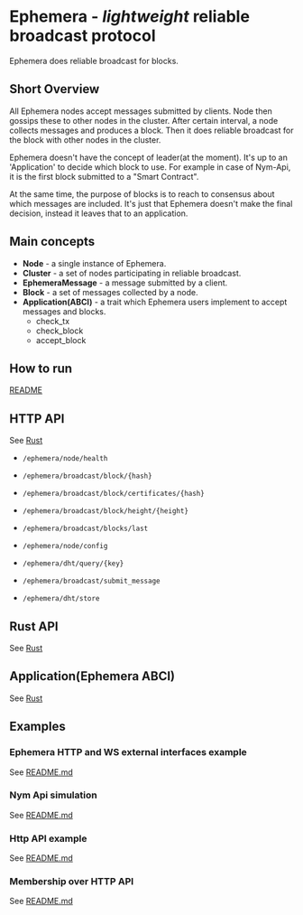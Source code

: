# Ephemera - _lightweight_ reliable broadcast protocol

Ephemera does reliable broadcast for blocks.

## Short Overview

All Ephemera nodes accept messages submitted by clients. Node then gossips these to other nodes in the cluster. After certain interval,
a node collects messages and produces a block. Then it does reliable broadcast for the block with other nodes in the cluster.

Ephemera doesn't have the concept of leader(at the moment).  It's up to an 'Application' to decide which block to use. 
For example in case of Nym-Api, it is the first block submitted to a "Smart Contract".

At the same time, the purpose of blocks is to reach to consensus about which messages are included. It's just that Ephemera doesn't make the final decision,
instead it leaves that to an application.

## Main concepts

- **Node** - a single instance of Ephemera.
- **Cluster** - a set of nodes participating in reliable broadcast.
- **EphemeraMessage** - a message submitted by a client.
- **Block** - a set of messages collected by a node.
- **Application(ABCI)** - a trait which Ephemera users implement to accept messages and blocks.
  - check_tx
  - check_block
  - accept_block

## How to run

[README](../scripts/README.md)

## HTTP API

See [Rust](src/api/http/mod.rs)

- `/ephemera/node/health`
- `/ephemera/broadcast/block/{hash}`
- `/ephemera/broadcast/block/certificates/{hash}`
- `/ephemera/broadcast/block/height/{height}`
- `/ephemera/broadcast/blocks/last`
- `/ephemera/node/config`
- `/ephemera/dht/query/{key}`

- `/ephemera/broadcast/submit_message`
- `/ephemera/dht/store`

## Rust API

See [Rust](src/api/mod.rs)

## Application(Ephemera ABCI)

See [Rust](src/api/application.rs)

## Examples

### Ephemera HTTP and WS external interfaces example

See [README.md](../examples/http-ws/README.md)

### Nym Api simulation

See [README.md](../examples/nym-api/README.md)

### Http API example

See [README.md](../examples/cluster-http-api/README.md)

### Membership over HTTP API

See [README.md](../examples/members_provider_http/README.md)